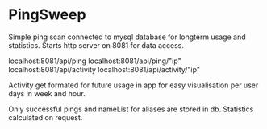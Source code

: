 # PingSweep
Simple ping scan connected to mysql database for longterm usage and statistics.
Starts http server on 8081 for data access.

localhost:8081/api/ping
localhost:8081/api/ping/"ip"
localhost:8081/api/activity
localhost:8081/api/activity/"ip"

Activity get formated for future usage in app for easy visualisation per user days in week and hour.

Only successful pings and nameList for aliases are stored in db. Statistics calculated on request.
